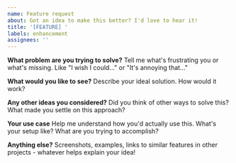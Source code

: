 ```yaml
---
name: Feature request
about: Got an idea to make this better? I'd love to hear it!
title: '[FEATURE] '
labels: enhancement
assignees: ''
---
```


**What problem are you trying to solve?**
Tell me what's frustrating you or what's missing. Like "I wish I could..." or "It's annoying that..."

**What would you like to see?**
Describe your ideal solution. How would it work?

**Any other ideas you considered?**
Did you think of other ways to solve this? What made you settle on this approach?

**Your use case**
Help me understand how you'd actually use this. What's your setup like? What are you trying to accomplish?

**Anything else?**
Screenshots, examples, links to similar features in other projects - whatever helps explain your idea!